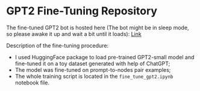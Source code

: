 # GPT2 Fine-Tuning Repository

The fine-tuned GPT2 bot is hosted here (The bot might be in sleep mode, so please awake it up and wait a bit until it loads): [Link](https://superbot-gpt2.streamlit.app/)

Description of the fine-tuning procedure:
- I used HuggingFace package to load pre-trained GPT2-small model and fine-tuned it on a toy dataset generated with help of ChatGPT;
- The model was fine-tuned on prompt-to-nodes pair examples;
- The whole training script is located in the `fine_tune_gpt2.ipynb` notebook file.






